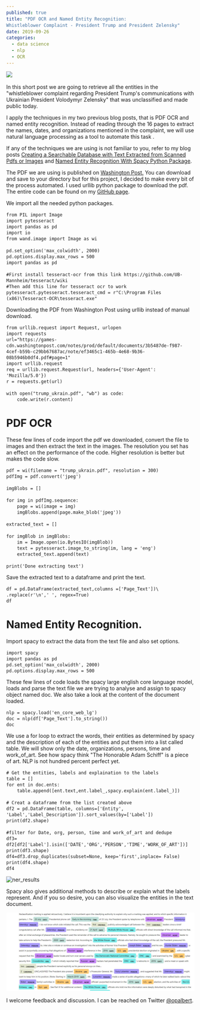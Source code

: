 ```yaml
---
published: true
title: "PDF OCR and Named Entity Recognition: 
Whistleblower Complaint - President Trump and President Zelensky"
date: 2019-09-26
categories:
  - data science
  - nlp
  - OCR
---
```


![](https://imgur.com/9rMrLjl)

In this short post we are going to retrieve all the entities in the "whistleblower complaint regarding President Trump's communications with Ukrainian President Volodymyr Zelensky" that was unclassified and made public today.

I apply the techniques in my two previous blog posts, that is PDF OCR and named entity recognition. Instead of reading through the 16 pages to extract the names, dates, and organizations mentioned in the complaint, we will use natural language processing as a tool to automate this task . 

<!--more-->

If any of the techniques we are using is not familiar to you, refer to my blog posts [Creating a Searchable Database with Text Extracted from Scanned Pdfs or Images](https://opokualbert.com/post.html#ocr) and [Named Entity Recognition With Spacy Python Package](https://opokualbert.com/post.html#spacy_ner).

The PDF we are using is published on [Washington Post.](https://www.washingtonpost.com/context/read-the-whistleblower-complaint-regarding-president-trump-s-communications-with-ukrainian-president-volodymyr-zelensky/4b9e0ca5-3824-467f-b1a3-77f2d4ee16aa/) You can download and save to your directory but for this project, I decided to make every bit of the process automated. I used urllib python package to download the pdf. The entire code can be found on my [GitHub page](https://github.com/opokualbert/PDF-OCR-and-Named-Entity-Recognition).

We import all the needed python packages.

```
from PIL import Image
import pytesseract
import pandas as pd
import io
from wand.image import Image as wi

pd.set_option('max_colwidth', 2000)
pd.options.display.max_rows = 500
import pandas as pd

#First install tesseract-ocr from this link https://github.com/UB-Mannheim/tesseract/wiki
#Then add this line for tesseract ocr to work
pytesseract.pytesseract.tesseract_cmd = r"C:\Program Files (x86)\Tesseract-OCR\tesseract.exe"
```
Downloading the PDF from Washington Post using urllib instead of manual download.  

```
from urllib.request import Request, urlopen 
import requests  
url="https://games-cdn.washingtonpost.com/notes/prod/default/documents/3b5487de-f987-4cef-b59b-c29bb67687ac/note/ef3465c1-465b-4e68-9b36-08b5946b0df4.pdf#page=1"  
import urllib.request  
req = urllib.request.Request(url, headers={'User-Agent': 'Mozilla/5.0'})  
r = requests.get(url)

with open("trump_ukrain.pdf", "wb") as code:
    code.write(r.content)
```
# PDF OCR

These few lines of code import the pdf we downloaded, convert the file to images and then extract the text in the images. The resolution you set has an effect on the performance of the code. Higher resolution is better but makes the code slow.

```
pdf = wi(filename = "trump_ukrain.pdf", resolution = 300)
pdfImg = pdf.convert('jpeg')

imgBlobs = []

for img in pdfImg.sequence:
    page = wi(image = img)
    imgBlobs.append(page.make_blob('jpeg'))

extracted_text = []

for imgBlob in imgBlobs:
    im = Image.open(io.BytesIO(imgBlob))
    text = pytesseract.image_to_string(im, lang = 'eng')
    extracted_text.append(text)

print('Done extracting text')
```

Save the extracted text to a dataframe and print the text.

```
df = pd.DataFrame(extracted_text,columns =['Page_Text'])\
.replace(r'\n',' ', regex=True)
df
```
# Named Entity Recognition.

Import spacy to extract the data from the text file and also set options.

```
import spacy
import pandas as pd
pd.set_option('max_colwidth', 2000)
pd.options.display.max_rows = 500
```
These few lines of code loads the spacy large english core language model, loads and parse the text file we are trying to analyse and assign to spacy object named doc. We also take a look at the content of the document loaded. 

```
nlp = spacy.load('en_core_web_lg')
doc = nlp(df['Page_Text'].to_string())
doc
```

We use a for loop to extract the words, their entities as determined by spacy and the description of each of the entities and put them into a list called table. We will show only the date, organizations, persons, time and work_of_art. See how spacy think "The Honorable Adam Schiff" is a piece of art. NLP is not hundred percent perfect yet.

```
# Get the entities, labels and explaination to the labels
table = []
for ent in doc.ents:
    table.append([ent.text,ent.label_,spacy.explain(ent.label_)])
    
# Creat a dataframe from the list created above
df2 = pd.DataFrame(table, columns=['Entity', 'Label','Label_Description']).sort_values(by=['Label'])
print(df2.shape)

#filter for Date, org, person, time and work_of_art and dedupe
df3= df2[df2['Label'].isin(['DATE','ORG','PERSON','TIME','WORK_OF_ART'])]
print(df3.shape)
df4=df3.drop_duplicates(subset=None, keep='first',inplace= False)
print(df4.shape)
df4
```

![ner_results](https://i.imgur.com/D4Amz4Z.jpg)

Spacy also gives additional methods to describe or explain what the labels represent. And if you so desire, you can also visualize the entities in the text document.

![](https://github.com/opokualbert/PDF-OCR-and-Named-Entity-Recognition/blob/master/entity_displacy.JPG)

I welcome feedback and discussion. I can be reached on Twitter [@opalbert](https://twitter.com/opalbert).
